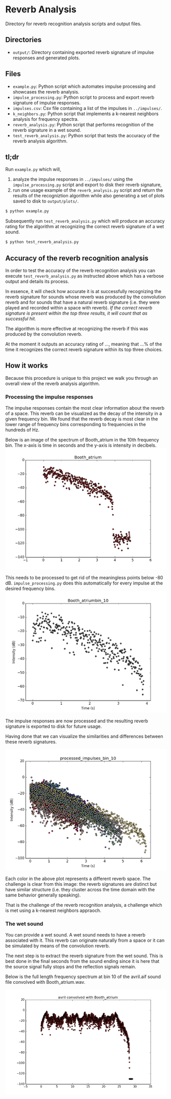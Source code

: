 # Reverb Analysis

Directory for reverb recognition analysis scripts and output files.

## Directories

* <code>output/</code>: Directory containing exported reverb signature of impulse responses and generated plots.

## Files

* <code>example.py</code>: Python script which automates impulse processing and showcases the reverb analysis.
* <code>impulse_processing.py</code>: Python script to process and export reverb signature of impulse responses.
* <code>impulses.csv</code>: Csv file containing a list of the impulses in <code>../impulses/</code>.
* <code>k_neighbors.py</code>: Python script that implements a k-nearest neighbors analysis for frequency spectra.
* <code>reverb_analysis.py</code>: Python script that performs recognition of the reverb signature in a wet sound.
* <code>test_reverb_analysis.py</code>: Python script that tests the accuracy of the reverb analysis algorithm.

## tl;dr

Run <code>example.py</code> which will,

1. analyze the impulse responses in <code>../impulses/</code> using the <code>impulse_processing.py</code> script and export to disk their reverb signature,
2. run one usage example of the <code>reverb_analysis.py</code> script and return the results of the recogniztion algorithm while also generating a set of plots saved to disk to <code>output/plots/</code>.

```sh
$ python example.py
```

Subsequently run <code>test_reverb_analysis.py</code> which will produce an accuracy rating for the algorithm at recognizing the correct reverb signature of a wet sound.

```sh
$ python test_reverb_analysis.py
```

## Accuracy of the reverb recognition analysis

In order to test the accuracy of the reverb recognition analysis you can execute <code>test_reverb_analysis.py</code> as instructed above which has a verbose output and details its process.

In essence, it will check how accurate it is at successfully recognizing the reverb signature for sounds whose reverb was produced by the convolution reverb and for sounds that have a natural reverb signature (i.e. they were played and recorded within a space with reverb). <em>If the correct reverb signature is present within the top three results, it will count that as successful hit.</em>

The algorithm is more effective at recognizing the reverb if this was produced by the convolution reverb.

At the moment it outputs an accuracy rating of ..., meaning that ...% of the time it recognizes the correct reverb signature within its top three choices.

## How it works

Because this procedure is unique to this project we walk you through an overall view of the reverb analysis algorithm.

### Processing the impulse responses

The impulse responses contain the most clear information about the reverb of a space. This reverb can be visualized as the decay of the intensity in a given frequency bin. We found that the reverb decay is most clear in the lower range of frequency bins corresponding to frequencies in the hundreds of Hz.

Below is an image of the spectrum of Booth_atrium in the 10th frequency bin. The x-axis is time in seconds and the y-axis is intensity in decibels.
![Unprocessed impulse](output/readme_plots/Booth_atrium_bin_10.png "Frequency bin 10 of Booth_atrium")

This needs to be processed to get rid of the meaningless points below -80 dB. <code>impulse_processing.py</code> does this automatically for every impulse at the desired frequency bins.
![Processed impulse](output/readme_plots/Booth_atriumbin_10.png "Frequency bin 10 of Booth_atrium")

The impulse responses are now processed and the resulting reverb signature is exported to disk for future usage.

Having done that we can visualize the similarities and differences between these reverb signatures.

![Reverb signatures](output/readme_plots/processed_impulses_bin_10.png "Reverb signatures at frequency bin 10")

Each color in the above plot represents a different reverb space. The challenge is clear from this image: the reverb signatures are distinct but have similar structure (i.e. they cluster across the time domain with the same behavior generally speaking).

That is the challenge of the reverb recognition analysis, a challenge which is met using a k-nearest neighbors appraoch.

### The wet sound

You can provide a wet sound. A wet sound needs to have a reverb associated with it. This reverb can originate naturally from a space or it can be simulated by means of the convolution reverb.

The next step is to extract the reverb signature from the wet sound. This is best done in the final seconds from the sound ending since it is here that the source signal fully stops and the reflection signals remain.

Below is the full length frequency spectrum at bin 10 of the avril.aif sound file convolved with Booth_atrium.wav.

![Avril full length](output/readme_plots/bin_10_avril_convolved_with_booth.png "Full length spectrum of avril.aif convolved with Booth atrium at frequency bin 10")




